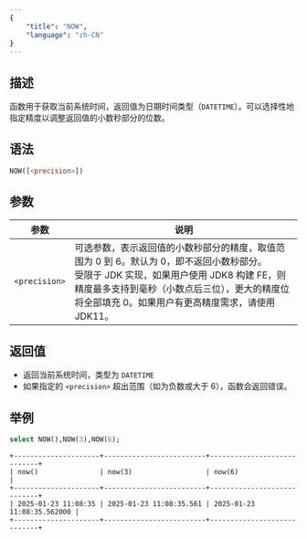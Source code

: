 ```yaml
---
{
    "title": "NOW",
    "language": "zh-CN"
}
---
```


<!-- 
Licensed to the Apache Software Foundation (ASF) under one
or more contributor license agreements.  See the NOTICE file
distributed with this work for additional information
regarding copyright ownership.  The ASF licenses this file
to you under the Apache License, Version 2.0 (the
"License"); you may not use this file except in compliance
with the License.  You may obtain a copy of the License at

  http://www.apache.org/licenses/LICENSE-2.0

Unless required by applicable law or agreed to in writing,
software distributed under the License is distributed on an
"AS IS" BASIS, WITHOUT WARRANTIES OR CONDITIONS OF ANY
KIND, either express or implied.  See the License for the
specific language governing permissions and limitations
under the License.
-->

## 描述
函数用于获取当前系统时间，返回值为日期时间类型（`DATETIME`）。可以选择性地指定精度以调整返回值的小数秒部分的位数。

## 语法

```sql
NOW([<precision>])
```

## 参数

| 参数            | 说明                                                                                                                                  |
|---------------|-------------------------------------------------------------------------------------------------------------------------------------|
| `<precision>` | 可选参数，表示返回值的小数秒部分的精度，取值范围为 0 到 6。默认为 0，即不返回小数秒部分。 <br/>受限于 JDK 实现，如果用户使用 JDK8 构建 FE，则精度最多支持到毫秒（小数点后三位），更大的精度位将全部填充 0。如果用户有更高精度需求，请使用 JDK11。 |

## 返回值
- 返回当前系统时间，类型为 `DATETIME`
- 如果指定的 `<precision>` 超出范围（如为负数或大于 6），函数会返回错误。

## 举例

```sql
select NOW(),NOW(3),NOW(6);
```

```text
+---------------------+-------------------------+----------------------------+
| now()               | now(3)                  | now(6)                     |
+---------------------+-------------------------+----------------------------+
| 2025-01-23 11:08:35 | 2025-01-23 11:08:35.561 | 2025-01-23 11:08:35.562000 |
+---------------------+-------------------------+----------------------------+
```